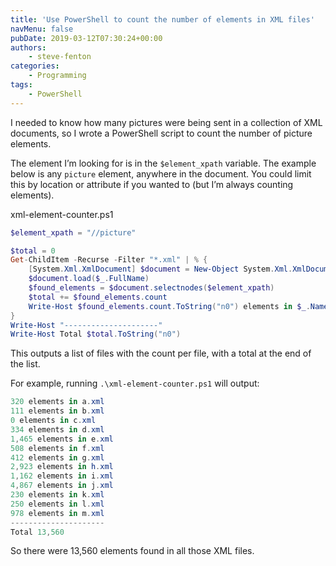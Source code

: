 ```yaml
---
title: 'Use PowerShell to count the number of elements in XML files'
navMenu: false
pubDate: 2019-03-12T07:30:24+00:00
authors:
    - steve-fenton
categories:
    - Programming
tags:
    - PowerShell
---
```


I needed to know how many pictures were being sent in a collection of XML documents, so I wrote a PowerShell script to count the number of picture elements.

The element I’m looking for is in the `$element_xpath` variable. The example below is any `picture` element, anywhere in the document. You could limit this by location or attribute if you wanted to (but I’m always counting elements).

xml-element-counter.ps1

```powershell
$element_xpath = "//picture"

$total = 0
Get-ChildItem -Recurse -Filter "*.xml" | % {
    [System.Xml.XmlDocument] $document = New-Object System.Xml.XmlDocument
    $document.load($_.FullName)
    $found_elements = $document.selectnodes($element_xpath)
    $total += $found_elements.count
    Write-Host $found_elements.count.ToString("n0") elements in $_.Name
}
Write-Host "---------------------"
Write-Host Total $total.ToString("n0")
```

This outputs a list of files with the count per file, with a total at the end of the list.

For example, running `.\xml-element-counter.ps1` will output:

```powershell
320 elements in a.xml
111 elements in b.xml
0 elements in c.xml
334 elements in d.xml
1,465 elements in e.xml
508 elements in f.xml
412 elements in g.xml
2,923 elements in h.xml
1,162 elements in i.xml
4,867 elements in j.xml
230 elements in k.xml
250 elements in l.xml
978 elements in m.xml
---------------------
Total 13,560
```

So there were 13,560 elements found in all those XML files.